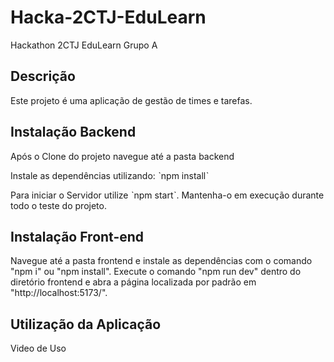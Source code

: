 # Hacka-2CTJ-EduLearn
Hackathon 2CTJ EduLearn Grupo A

## Descrição

Este projeto é uma aplicação de gestão de times e tarefas.

## Instalação Backend

Após o Clone do projeto navegue até a pasta backend

Instale as dependências utilizando: ˋnpm installˋ

Para iniciar o Servidor utilize ˋnpm startˋ. Mantenha-o em execução durante todo o teste do projeto.

## Instalação Front-end

Navegue até a pasta frontend e instale as dependências com o comando "npm i" ou "npm install". Execute o comando "npm run dev" dentro do diretório frontend e abra a página localizada por padrão em "http://localhost:5173/".

## Utilização da Aplicação

<a>Video de Uso</a>
